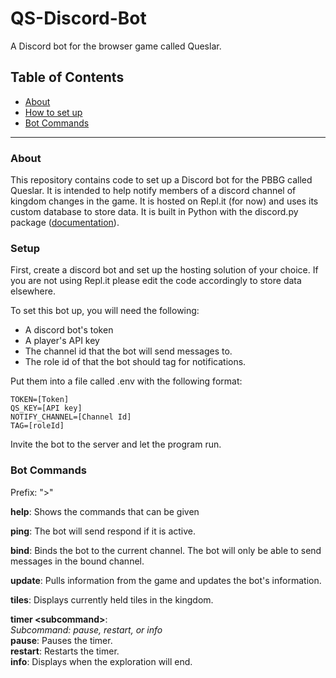 # QS-Discord-Bot
A Discord bot for the browser game called Queslar.

## Table of Contents
- [About](#about)
- [How to set up](#setup)
- [Bot Commands](#bot-commands)

--------------

### About
This repository contains code to set up a Discord bot for the PBBG called Queslar. It is intended to help notify members of a discord channel of kingdom changes in the game. It is hosted on Repl.it (for now) and uses its custom database to store data. It is built in Python with the discord.py package ([documentation](https://discordpy.readthedocs.io/en/stable/index.html)).


### Setup
First, create a discord bot and set up the hosting solution of your choice. If you are not using Repl.it please edit the code accordingly to store data elsewhere.

To set this bot up, you will need the following:
- A discord bot's token
- A player's API key
- The channel id that the bot will send messages to.
- The role id of that the bot should tag for notifications.

Put them into a file called .env with the following format:  
```
TOKEN=[Token]  
QS_KEY=[API key]  
NOTIFY_CHANNEL=[Channel Id]  
TAG=[roleId]
```
Invite the bot to the server and let the program run.

### Bot Commands
Prefix: ">"

**help**:
Shows the commands that can be given

**ping**:
The bot will send respond if it is active.

**bind**:
Binds the bot to the current channel. The bot will only be able to send messages in the bound channel.

**update**:
Pulls information from the game and updates the bot's information.

**tiles**:
Displays currently held tiles in the kingdom.

**timer \<subcommand>**:  
*Subcommand: pause, restart, or info*  
**pause**: Pauses the timer.  
**restart**: Restarts the timer.  
**info**: Displays when the exploration will end.  
